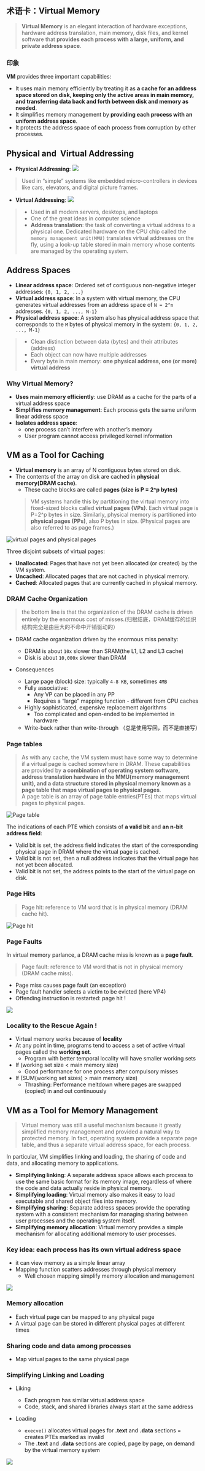 
## 术语卡：Virtual Memory
> **Virtual Memory** is an elegant interaction of hardware exceptions, hardware address translation, main memory, disk files, and kernel software that **provides each process with a large, uniform, and private address space**.

### 印象
**VM** provides three important capabilities:
- It uses main memory efficiently by treating it as **a cache for an address space stored on disk, keeping only the active areas in main memory, and transferring data back and forth between disk and memory as needed**.
- It simplifies memory management by **providing each process with an uniform address space**.
- It protects the address space of each process from corruption by other processes.

## Physical and  Virtual Addressing
- **Physical Addressing**:
![][image-1]
> Used in “simple” systems like embedded micro-controllers in devices like cars, elevators, and digital picture frames.

- **Virtual Addressing**:
![][image-2]
> - Used in all modern servers, desktops, and laptops
> - One of the great ideas in computer science
> - **Address translation**: the task of converting a virtual address to a physical one. Dedicated hardware on the CPU chip called the `memory management unit(MMU)` translates virtual addresses on the fly, using a look-up table stored in main memory whose contents are managed by the operating system.

## Address Spaces
- **Linear address space**: Ordered set of contiguous non-negative integer addresses: 
	`{0, 1, 2, ...}`
- **Virtual address space**: In a system with virtual memory, the CPU generates virtual addresses from an address space of `N = 2^n` addresses.
	`{0, 1, 2, ..., N-1}`
- **Physical address space**: A system also has physical address space that corresponds to the `M` bytes of physical memory in the system:
	`{0, 1, 2, ..., M-1}`

> - Clean distinction between data (bytes) and their attributes (address)
> - Each object can now have multiple addresses
> - Every byte in main memory: **one physical address, one (or more) virtual address**

### Why Virtual Memory?
- **Uses main memory efficiently**: use DRAM as a cache for the parts of a virtual address space
- **Simplifies memory management**: Each process gets the same uniform linear address space
- **Isolates address space**: 
	- one process can’t interfere with another’s memory
	- User program cannot access privileged kernel information

## VM as a Tool for Caching
- **Virtual memory** is an array of N contiguous bytes stored on disk.
- The contents of the array on disk are cached in **physical memory(DRAM cache)**.
	- These cache blocks are called **pages (size is P = 2^p bytes)**
	> VM systems handle this by partitioning the virtual memory into fixed-sized blocks called **virtual pages (VPs)**. Each virtual page is P=2^p bytes in size. Similarly, physical memory is partitioned into **physical pages (PPs)**, also P bytes in size. (Physical pages are also referred to as page frames.)

![][image-3]

Three disjoint subsets of virtual pages:
- **Unallocated**: Pages that have not yet been allocated (or created) by the VM system.
- **Uncached**: Allocated pages that are not cached in physical memory.
- **Cached**: Allocated pages that are currently cached in physical memory.

### DRAM Cache Organization
> the bottom line is that the organization of the DRAM cache is driven entirely by the enormous cost of misses.(归根结底，DRAM缓存的组织结构完全是由巨大的不命中开销驱动的）
- DRAM cache organization driven by the enormous miss penalty: 
	- DRAM is about `10x` slower than SRAM(the L1, L2 and L3 cache)
	- Disk is about `10,000x` slower than DRAM

- Consequences
	- Large page (block) size: typically `4-8 KB`, sometimes `4MB`
	- Fully associative:
		- Any VP can be placed in any PP
		- Requires a “large” mapping function - different from CPU caches
	- Highly sophisticated, expensive replacement algorithms
		- Too complicated and open-ended to be implemented in hardware
	- Write-back rather than write-through （总是使用写回，而不是直接写）

### Page tables
> As with any cache, the VM system must have some way to determine if a virtual page is cached somewhere in DRAM. These capabilities are provided by **a combination of operating system software, address translation hardware in the MMU(memory management unit), and a data structure stored in physical memory known as a page table that maps virtual pages to physical pages**.  
> A page table is an array of page table entries(PTEs) that maps virtual pages to physical pages.

![][image-4]

The indications of each PTE which consists of **a valid bit** and **an n-bit address field**:
- Valid bit is set, the address field indicates the start of the corresponding physical page in DRAM where the virtual page is cached.
- Valid bit is not set, then a null address indicates that the virtual page has not yet been allocated.
- Valid bit is not set, the address points to the start of the virtual page on disk.

### Page Hits
> Page hit: reference to VM word that is in physical memory (DRAM cache hit).

![][image-5]

### Page Faults
In virtual memory parlance, a DRAM cache miss is known as a **page fault**. 
> Page fault: reference to VM word that is not in physical memory (DRAM cache miss).

- Page miss causes page fault (an exception)
- Page fault handler selects a victim to be evicted (here VP4)
- Offending instruction is restarted: page hit !

![][image-6]

### Locality to the Rescue Again !
- Virtual memory works because of **locality**
- At any point in time, programs tend to access a set of active virtual pages called the **working set**.
	- Program with better temporal locality will have smaller working sets
- If (working set size \< main memory size)
	- Good performance for one process after compulsory misses
- If (SUM(working set sizes) \> main memory size)
	- Thrashing: Performance meltdown where pages are swapped (copied) in and out continuously

## VM as a Tool for Memory Management
> Virtual memory was still a useful mechanism because it greatly simplified memory management and provided a natural way to protected memory.
> In fact, operating system provide a separate page table, and thus a separate virtual address space, for each process.

In particular, VM simplifies linking and loading, the sharing of code and data, and allocating memory to applications.
- **Simplifying linking**: A separate address space allows each process to use the same basic format for its memory image, regardless of where the code and data actually reside in physical memory.
- **Simplifying loading**: Virtual memory also makes it easy to load executable and shared object files into memory.
- **Simplifying sharing**: Separate address spaces provide the operating system with a consistent mechanism for managing sharing between user processes and the operating system itself.
- **Simplifying memory allocation**: Virtual memory provides a simple mechanism for allocating additional memory to user processes.

### Key idea: each process has its own virtual address space
- it can view memory as a simple linear array
- Mapping function scatters addresses through physical memory
	- Well chosen mapping simplify memory allocation and management

![][image-7]

### Memory allocation
- Each virtual page can be mapped to any physical page
- A virtual page can be stored in different physical pages at different times

### Sharing code and data among processes
- Map virtual pages to the same physical page

### Simplifying Linking and Loading
- Liking
	- Each program has similar virtual address space
	- Code, stack, and shared libraries always start at the same address

- Loading
	- `execve()` allocates virtual pages for **.text** and **.data** sections = creates PTEs marked as invalid
	- The **.text** and **.data** sections are copied, page by page, on demand by the virtual memory system

![][image-8]





[image-1]:	https://user-images.githubusercontent.com/980216/27769332-fd160220-5f59-11e7-8053-c4ba88a00817.png
[image-2]:	https://user-images.githubusercontent.com/980216/27769349-3609574e-5f5a-11e7-92b7-dc86966ea54d.png
[image-3]:	https://user-images.githubusercontent.com/980216/28491808-c950e6d2-6f29-11e7-8cee-faaafed7d464.png "virtual pages and physical pages"
[image-4]:	https://user-images.githubusercontent.com/980216/28491825-1550ed84-6f2a-11e7-9b8d-6e02ae56ae37.png "Page table"
[image-5]:	https://user-images.githubusercontent.com/980216/28491837-36c0db3c-6f2a-11e7-98c3-9b7a9b153d5e.png "Page hit"
[image-6]:	https://user-images.githubusercontent.com/980216/28491847-5033c520-6f2a-11e7-9941-fce183b4b943.png
[image-7]:	https://user-images.githubusercontent.com/980216/28499674-bf2468f4-6fed-11e7-8950-e1b903c8ae28.png
[image-8]:	https://user-images.githubusercontent.com/980216/28499678-d63cbb4a-6fed-11e7-9fa0-0fe815e18487.png